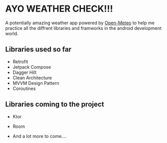 # AYO WEATHER CHECK!!!
A potentially amazing weather app powered by [Open-Meteo](https://open-meteo.com/) to help me practice all the diffrent libraries and framworks in the android development world.

## Libraries used so far
* Retrofit
* Jetpack Compose
* Dagger Hilt
* Clean Architecture
* MVVM Design Pattern
* Coroutines

## Libraries coming to the project
  * Ktor
  * Room

  * And a lot more to come....
